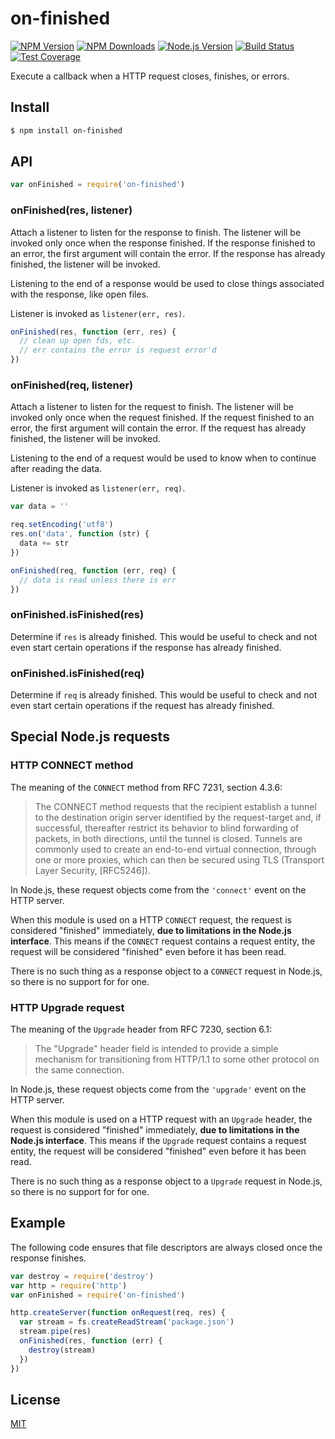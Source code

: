 # on-finished

[![NPM Version][npm-image]][npm-url]
[![NPM Downloads][downloads-image]][downloads-url]
[![Node.js Version][node-version-image]][node-version-url]
[![Build Status][travis-image]][travis-url]
[![Test Coverage][coveralls-image]][coveralls-url]

Execute a callback when a HTTP request closes, finishes, or errors.

## Install

```sh
$ npm install on-finished
```

## API

```js
var onFinished = require('on-finished')
```

### onFinished(res, listener)

Attach a listener to listen for the response to finish. The listener will
be invoked only once when the response finished. If the response finished
to an error, the first argument will contain the error. If the response
has already finished, the listener will be invoked.

Listening to the end of a response would be used to close things associated
with the response, like open files.

Listener is invoked as `listener(err, res)`.

```js
onFinished(res, function (err, res) {
  // clean up open fds, etc.
  // err contains the error is request error'd
})
```

### onFinished(req, listener)

Attach a listener to listen for the request to finish. The listener will
be invoked only once when the request finished. If the request finished
to an error, the first argument will contain the error. If the request
has already finished, the listener will be invoked.

Listening to the end of a request would be used to know when to continue
after reading the data.

Listener is invoked as `listener(err, req)`.

```js
var data = ''

req.setEncoding('utf8')
res.on('data', function (str) {
  data += str
})

onFinished(req, function (err, req) {
  // data is read unless there is err
})
```

### onFinished.isFinished(res)

Determine if `res` is already finished. This would be useful to check and
not even start certain operations if the response has already finished.

### onFinished.isFinished(req)

Determine if `req` is already finished. This would be useful to check and
not even start certain operations if the request has already finished.

## Special Node.js requests

### HTTP CONNECT method

The meaning of the `CONNECT` method from RFC 7231, section 4.3.6:

> The CONNECT method requests that the recipient establish a tunnel to
> the destination origin server identified by the request-target and,
> if successful, thereafter restrict its behavior to blind forwarding
> of packets, in both directions, until the tunnel is closed.  Tunnels
> are commonly used to create an end-to-end virtual connection, through
> one or more proxies, which can then be secured using TLS (Transport
> Layer Security, [RFC5246]).

In Node.js, these request objects come from the `'connect'` event on
the HTTP server.

When this module is used on a HTTP `CONNECT` request, the request is
considered "finished" immediately, **due to limitations in the Node.js
interface**. This means if the `CONNECT` request contains a request entity,
the request will be considered "finished" even before it has been read.

There is no such thing as a response object to a `CONNECT` request in
Node.js, so there is no support for for one.

### HTTP Upgrade request

The meaning of the `Upgrade` header from RFC 7230, section 6.1:

> The "Upgrade" header field is intended to provide a simple mechanism
> for transitioning from HTTP/1.1 to some other protocol on the same
> connection.

In Node.js, these request objects come from the `'upgrade'` event on
the HTTP server.

When this module is used on a HTTP request with an `Upgrade` header, the
request is considered "finished" immediately, **due to limitations in the
Node.js interface**. This means if the `Upgrade` request contains a request
entity, the request will be considered "finished" even before it has been
read.

There is no such thing as a response object to a `Upgrade` request in
Node.js, so there is no support for for one.

## Example

The following code ensures that file descriptors are always closed
once the response finishes.

```js
var destroy = require('destroy')
var http = require('http')
var onFinished = require('on-finished')

http.createServer(function onRequest(req, res) {
  var stream = fs.createReadStream('package.json')
  stream.pipe(res)
  onFinished(res, function (err) {
    destroy(stream)
  })
})
```

## License

[MIT](LICENSE)

[npm-image]: https://img.shields.io/npm/v/on-finished.svg
[npm-url]: https://npmjs.org/package/on-finished
[node-version-image]: https://img.shields.io/node/v/on-finished.svg
[node-version-url]: http://nodejs.org/download/
[travis-image]: https://img.shields.io/travis/jshttp/on-finished/token.svg
[travis-url]: https://travis-ci.org/jshttp/on-finished
[coveralls-image]: https://img.shields.io/coveralls/jshttp/on-finished/token.svg
[coveralls-url]: https://coveralls.io/r/jshttp/on-finished?branch=token
[downloads-image]: https://img.shields.io/npm/dm/on-finished.svg
[downloads-url]: https://npmjs.org/package/on-finished
